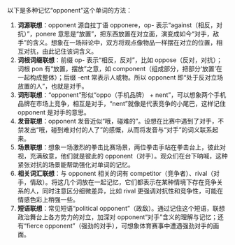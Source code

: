 以下是多种记忆“opponent”这个单词的方法：
1. **词源联想**：opponent 源自拉丁语 opponere，op- 表示“against（相反，对抗）”，ponere 意思是“放置”，把东西放置在对立面，演变成如今“对手，敌手”的含义。想象在一场辩论中，双方将观点像物品一样摆在对立的位置，相互对抗，由此记住该词含义。
2. **词根词缀联想**：前缀 op- 表示“相反，反对”，比如 oppose（反对，对抗）；词根 pon 有“放置，摆放”之意，如 component（组成部分，把部分‘放置’在一起构成整体）；后缀 -ent 常表示人或物。所以 opponent 即“处于反对立场放置的人”，也就是对手。
3. **词形联想**：“opponent”形似“oppo（手机品牌） + nent”，可以想象两个手机品牌在市场上竞争，相互是对手，“nent”就像是代表竞争的小尾巴，这样记住 opponent 是对手的意思。
4. **发音联想**：opponent 发音近似“哦，碰难的”。设想在比赛中遇到了对手，不禁发出“哦，碰到难对付的人了”的感慨，从而将发音与“对手”的词义联系起来。
5. **场景联想**：想象一场激烈的拳击比赛场景，两位拳击手站在拳击台上，彼此对视，充满敌意，他们就是彼此的 opponent（对手）。观众们在台下呐喊，这种紧张对抗的场景能帮助强化对单词的记忆。
6. **相关词汇联想**：与 opponent 相关的词有 competitor（竞争者）、rival（对手，情敌）。将这几个词放在一起记忆，它们都表示在某种情境下存在竞争关系的人，同时注意区分细微差异，比如 rival 更强调对抗性和竞争性，可能在情感色彩上稍强一些。
7. **短语联想**：常见短语“political opponent”（政敌）。通过记住这个短语，联想政治舞台上各方势力的对立，加深对 opponent“对手”含义的理解与记忆；还有“fierce opponent”（强劲的对手），可想象体育赛事中遭遇强劲对手的画面。 